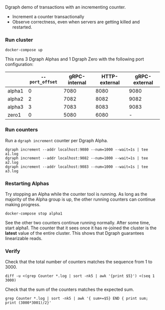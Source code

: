 Dgraph demo of transactions with an incrementing counter.

* Increment a counter transactionally
* Observe correctness, even when servers are getting killed and restarted.

### Run cluster

    docker-compose up

This runs 3 Dgraph Alphas and 1 Dgraph Zero with the following port configuration:

|        | `--port_offset` | gRPC-internal | HTTP-external | gRPC-external |
|--------|-----------------|---------------|---------------|---------------|
| alpha1 | 0               | 7080          | 8080          | 9080          |
| alpha2 | 2               | 7082          | 8082          | 9082          |
| alpha3 | 3               | 7083          | 8083          | 9083          |
| zero1  | 0               | 5080          | 6080          | -             |

### Run counters

Run a `dgraph increment` counter per Dgraph Alpha.

    dgraph increment --addr localhost:9080 --num=1000 --wait=1s | tee a1.log
    dgraph increment --addr localhost:9082 --num=1000 --wait=1s | tee a2.log
    dgraph increment --addr localhost:9083 --num=1000 --wait=1s | tee a3.log

### Restarting Alphas

Try stopping an Alpha while the counter tool is running. As long as the majority
of the Alpha group is up, the other running counters can continue making
progress.

    docker-compose stop alpha1

See the other two counters continue running normally. After some time, start alpha1. The counter that it sees once it has re-joined the cluster is the **latest** value of the entire cluster. This shows that Dgraph guarantees linearizable reads.

### Verify

Check that the total number of counters matches the sequence from 1 to 3000.

    diff -u <(grep Counter *.log | sort -nk5 | awk '{print $5}') <(seq 1 3000)

Check that the sum of the counters matches the expected sum.

    grep Counter *.log | sort -nk5 | awk '{ sum+=$5} END { print sum; print (3000*3001)/2}'
